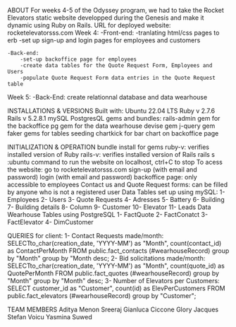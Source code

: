 ABOUT
For weeks 4-5 of the Odyssey program, we had to take the Rocket Elevators static website developped during the Genesis and make it dynamic using Ruby on Rails.
URL for deployed website: rocketelevatorsss.com
Week 4:
	-Front-end:
		-tranlating html/css pages to erb
		-set up sign-up and login pages for employees and customers
		
	-Back-end:
		-set-up backoffice page for employees
		-create data tables for the Quote Request Form, Employees and Users
		-populate Quote Request Form data entries in the Quote Request table
Week 5:
	-Back-End: create relationnal database and data wearhouse


INSTALLATIONS & VERSIONS
Built with:
Ubuntu 22.04 LTS
Ruby v 2.7.6
Rails v 5.2.8.1
mySQL
PostgresQL
gems and bundles:
	rails-admin gem for the backoffice
	pg gem for the data wearhouse
	devise gem
	j-query gem
	faker gems for tables seeding
	chartkick for bar chart on backoffice page


INITIALIZATION & OPERATION
bundle install for gems
ruby-v: verifies installed version of Ruby
rails-v: verifies installed version of Rails
rails s :ubuntu command to run the website on localhost, ctrl+C to stop
To acess the website:
go to rocketelevatorsss.com
sign-up (with email and password)
login (with email and password)
backoffice page: only accessible to employees
Contact us and Quote Request forms: can be filled by anyone who is not a registered user
Data Tables set up using mySQL:
1- Employees
2- Users
3- Quote Requests
4- Adresses
5- Battery
6- Building
7- Building details
8- Column
9- Customer
10- Elevator
11- Leads
Data Wearhouse Tables using PostgreSQL
1- FactQuote
2- FactConatct
3- FactElevator
4- DimCustomer


QUERIES for client:
1- Contact Requests made/month:
SELECTto_char(creation_date, 'YYYY-MM') as "Month", count(contact_id) as ContactPerMonth FROM public.fact_contacts (#wearhouseRecord) group by "Month" group by "Month desc;
2- Bid solicitations made/month:
SELECTto_char(creation_date, 'YYYY-MM') as "Month", count(quote_id) as QuotePerMonth FROM public.fact_quotes (#wearhouseRecord) group by "Month" group by "Month" desc;
3- Number of Elevators per Customers:
SELECT customer_id as "Customer", count(id) as ElevPerCustomers FROM public.fact_elevators (#wearhouseRecord) group by "Customer";


TEAM MEMBERS
Aditya Menon Sreeraj
Gianluca Ciccone
Glory Jacques
Stefan Voicu
Yasmina Suwed